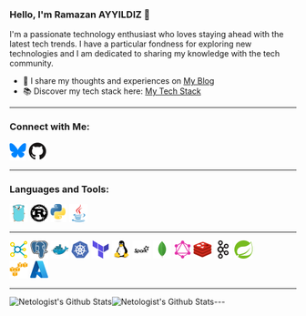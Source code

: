 ### Hello, I'm Ramazan AYYILDIZ 👋

I'm a passionate technology enthusiast who loves staying ahead with the latest tech trends. I have a particular fondness for exploring new technologies and I am dedicated to sharing my knowledge with the tech community. 

- 📝 I share my thoughts and experiences on [My Blog](https://rayyildiz.com)
- 📚 Discover my tech stack here: [My Tech Stack](https://stackshare.io/rayyildiz/stack)

---

### Connect with Me:
<p align="left">
  <a href="https://bsky.app/profile/rayyildiz.dev" target="_blank"><img src="icons/bluesky-1.svg" alt="rayyildiz" height="32"></a>
  <a href="https://github.com/rayyildiz" target="_blank"><img src="icons/github.svg" alt="rayyildiz" height="32"></a>
</p>

---

### Languages and Tools:
<p align="left">
  <a href="https://golang.org" target="_blank"><img src="icons/go.svg" alt="Go" height="32"></a>
  <a href="https://www.rust-lang.org/" target="_blank"><img src="icons/rust.svg" alt="Rust" height="32"></a>
  <a href="https://www.python.org/" target="_blank"><img src="icons/python.svg" alt="Python" height="32"></a>
  <a href="https://www.java.com" target="_blank"><img src="icons/java.svg" alt="Java" height="32"></a>
</p>

---

<div style="text-align: left" align="left">
<a href="https://en.wikipedia.org/wiki/Big_data" target="_blank"><img src="icons/bigdata.svg" alt="Big Data" height="32"/></a>
<a href="https://www.postgresql.org" target="_blank"><img src="icons/postgresql.svg" alt="PostgreSQL" height="32"/></a> 
<a href="https://www.docker.com/" target="_blank"><img src="icons/docker.svg" alt="Docker" height="32"/></a> 
<a href="https://kubernetes.io" target="_blank"><img src="icons/kubernetes.svg" alt="Kubernetes" height="32"/></a>
<a href="https://terraform.io" target="_blank"><img src="icons/terraform.svg" alt="Terraform" height="32"/></a>
<a href="https://www.linux.org/" target="_blank"><img src="icons/linux.svg" alt="Linux" height="32"/></a> 
<a href="https://spark.apache.org/" target="_blank"><img src="icons/spark.svg" alt="Apache Spark" height="32"/></a> 
<a href="https://www.mongodb.org" target="_blank"><img src="icons/mongodb.svg" alt="MongoDB" height="32"/></a>
<a href="https://graphql.org" target="_blank"><img src="icons/graphql.svg" alt="GraphQL" height="32"/></a>
<a href="https://redis.io" target="_blank"><img src="icons/redis.svg" alt="Redis" height="32"/></a>
<a href="https://kafka.apache.org/" target="_blank"><img src="icons/apachekafka.svg" alt="Kafka" height="32"/></a>
<a href="https://spring.io/" target="_blank"><img src="icons/spring.svg" alt="Spring" height="32"/></a>
</div>

<div style="text-align: left" align="left"> 
<a href="https://aws.amazon.com/" target="_blank"><img src="icons/aws.svg" alt="AWS" height="32"/></a> 
<a href="https://azure.com/" target="_blank"><img src="icons/azure.svg" alt="Azure" height="32"/></a> 
</div>

---

<img align="left" alt="Netologist's Github Stats" src="https://github-readme-stats.vercel.app/api?username=rayyildiz&show_icons=true&hide_border=true" />
<img align="left" alt="Netologist's Github Stats" src="https://github-readme-stats.vercel.app/api/top-langs/?username=rayyildiz&langs_count=5&cache_seconds=60&hide=Asp,Ruby,HTML,css,javascript,shell,vim%20script,TypeScript,Dockerfile,Scala,Makefile&show_icons=true&hide_border=true" />
---
